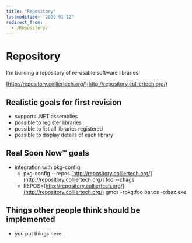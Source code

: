 ```yaml
---
title: "Repository"
lastmodified: '2009-01-12'
redirect_from:
  - /Repository/
---
```


Repository
==========

I'm building a repository of re-usable software libraries.

[http://repository.colliertech.org/](http://repository.colliertech.org/)

Realistic goals for first revision
----------------------------------

-   supports .NET assemblies
-   possible to register libraries
-   possible to list all libraries registered
-   possible to display details of each library

Real Soon Now™ goals
--------------------

-   integration with pkg-config
    -   pkg-config --repos [http://repository.colliertech.org/](http://repository.colliertech.org/) foo --cflags
    -   REPOS=[http://repository.colliertech.org/](http://repository.colliertech.org/) gmcs -rpkg:foo bar.cs -o:baz.exe

Things other people think should be implemented
-----------------------------------------------

-   you put things here
